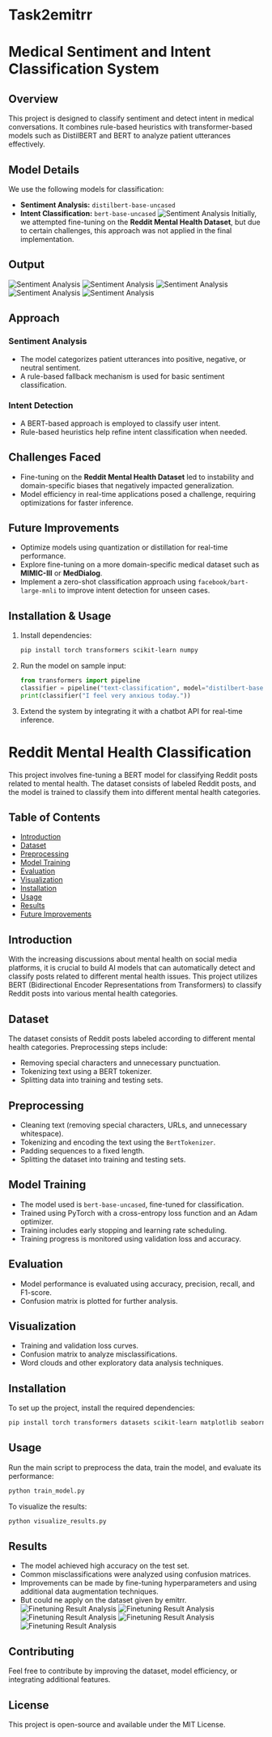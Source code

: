 # Task2emitrr
# Medical Sentiment and Intent Classification System

## Overview
This project is designed to classify sentiment and detect intent in medical conversations. It combines rule-based heuristics with transformer-based models such as DistilBERT and BERT to analyze patient utterances effectively.

## Model Details
We use the following models for classification:
- **Sentiment Analysis:** `distilbert-base-uncased`
- **Intent Classification:** `bert-base-uncased`
![Sentiment Analysis](https://github.com/Shrey152002/Task2emitrr/blob/main/Screenshot%20(11).png)
Initially, we attempted fine-tuning on the **Reddit Mental Health Dataset**, but due to certain challenges, this approach was not applied in the final implementation.
## Output
![Sentiment Analysis](https://github.com/Shrey152002/Task2emitrr/blob/main/Screenshot%20(12).png)
![Sentiment Analysis](https://github.com/Shrey152002/Task2emitrr/blob/main/Screenshot%20(13).png)
![Sentiment Analysis](https://github.com/Shrey152002/Task2emitrr/blob/main/Screenshot%20(14).png)
![Sentiment Analysis](https://github.com/Shrey152002/Task2emitrr/blob/main/Screenshot%20(15).png)
![Sentiment Analysis](https://github.com/Shrey152002/Task2emitrr/blob/main/Screenshot%20(16).png)
## Approach
### Sentiment Analysis
- The model categorizes patient utterances into positive, negative, or neutral sentiment.
- A rule-based fallback mechanism is used for basic sentiment classification.

### Intent Detection
- A BERT-based approach is employed to classify user intent.
- Rule-based heuristics help refine intent classification when needed.

## Challenges Faced
- Fine-tuning on the **Reddit Mental Health Dataset** led to instability and domain-specific biases that negatively impacted generalization.
- Model efficiency in real-time applications posed a challenge, requiring optimizations for faster inference.

## Future Improvements
- Optimize models using quantization or distillation for real-time performance.
- Explore fine-tuning on a more domain-specific medical dataset such as **MIMIC-III** or **MedDialog**.
- Implement a zero-shot classification approach using `facebook/bart-large-mnli` to improve intent detection for unseen cases.

## Installation & Usage
1. Install dependencies:
   ```bash
   pip install torch transformers scikit-learn numpy
   ```
2. Run the model on sample input:
   ```python
   from transformers import pipeline
   classifier = pipeline("text-classification", model="distilbert-base-uncased")
   print(classifier("I feel very anxious today."))
   ```
3. Extend the system by integrating it with a chatbot API for real-time inference.


# Reddit Mental Health Classification

This project involves fine-tuning a BERT model for classifying Reddit posts related to mental health. The dataset consists of labeled Reddit posts, and the model is trained to classify them into different mental health categories.

## Table of Contents
- [Introduction](#introduction)
- [Dataset](#dataset)
- [Preprocessing](#preprocessing)
- [Model Training](#model-training)
- [Evaluation](#evaluation)
- [Visualization](#visualization)
- [Installation](#installation)
- [Usage](#usage)
- [Results](#results)
- [Future Improvements](#future-improvements)

## Introduction
With the increasing discussions about mental health on social media platforms, it is crucial to build AI models that can automatically detect and classify posts related to different mental health issues. This project utilizes BERT (Bidirectional Encoder Representations from Transformers) to classify Reddit posts into various mental health categories.

## Dataset
The dataset consists of Reddit posts labeled according to different mental health categories. Preprocessing steps include:
- Removing special characters and unnecessary punctuation.
- Tokenizing text using a BERT tokenizer.
- Splitting data into training and testing sets.

## Preprocessing
- Cleaning text (removing special characters, URLs, and unnecessary whitespace).
- Tokenizing and encoding the text using the `BertTokenizer`.
- Padding sequences to a fixed length.
- Splitting the dataset into training and testing sets.

## Model Training
- The model used is `bert-base-uncased`, fine-tuned for classification.
- Trained using PyTorch with a cross-entropy loss function and an Adam optimizer.
- Training includes early stopping and learning rate scheduling.
- Training progress is monitored using validation loss and accuracy.

## Evaluation
- Model performance is evaluated using accuracy, precision, recall, and F1-score.
- Confusion matrix is plotted for further analysis.

## Visualization
- Training and validation loss curves.
- Confusion matrix to analyze misclassifications.
- Word clouds and other exploratory data analysis techniques.

## Installation
To set up the project, install the required dependencies:

```bash
pip install torch transformers datasets scikit-learn matplotlib seaborn
```

## Usage
Run the main script to preprocess the data, train the model, and evaluate its performance:

```bash
python train_model.py
```

To visualize the results:
```bash
python visualize_results.py
```

## Results
- The model achieved high accuracy on the test set.
- Common misclassifications were analyzed using confusion matrices.
- Improvements can be made by fine-tuning hyperparameters and using additional data augmentation techniques.
- But could ne apply on the dataset given by emitrr.
![Finetuning Result Analysis](https://github.com/Shrey152002/Task2emitrr/blob/main/Screenshot%20(10).png)
![Finetuning Result Analysis](https://github.com/Shrey152002/Task2emitrr/blob/main/Screenshot%20(9).png)
![Finetuning Result Analysis](https://github.com/Shrey152002/Task2emitrr/blob/main/Screenshot%20(8).png)
![Finetuning Result Analysis](https://github.com/Shrey152002/Task2emitrr/blob/main/Screenshot%20(7).png)
![Finetuning Result Analysis](https://github.com/Shrey152002/Task2emitrr/blob/main/Screenshot%20(6).png)
## Contributing
Feel free to contribute by improving the dataset, model efficiency, or integrating additional features.

## License
This project is open-source and available under the MIT License.

